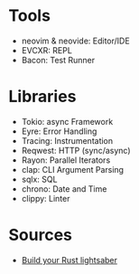 # Tools

- neovim & neovide: Editor/IDE
- EVCXR: REPL
- Bacon: Test Runner

# Libraries

- Tokio: async Framework
- Eyre: Error Handling
- Tracing: Instrumentation
- Reqwest: HTTP (sync/async)
- Rayon: Parallel Iterators
- clap: CLI Argument Parsing
- sqlx: SQL
- chrono: Date and Time
- clippy: Linter

# Sources

- [Build your Rust lightsaber](https://www.youtube.com/watch?v=ifaLk5v3W90)
